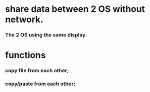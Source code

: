 # share data between 2 OS without network. 
  ### The 2 OS using the same display.
  
# functions
 ### copy file from each other;
 ### copy/paste from each other;


